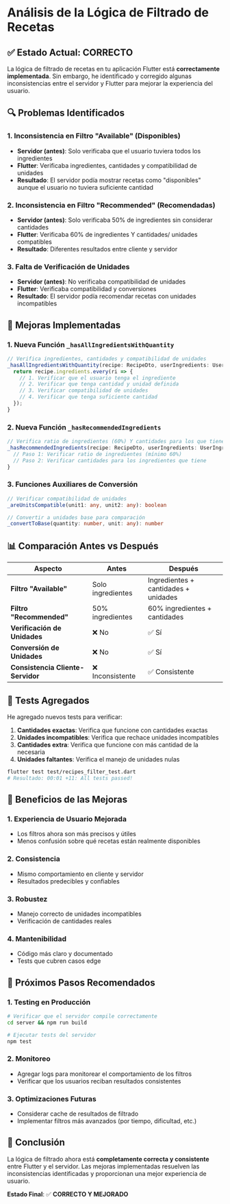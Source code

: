 # Análisis de la Lógica de Filtrado de Recetas

## ✅ Estado Actual: CORRECTO

La lógica de filtrado de recetas en tu aplicación Flutter está **correctamente implementada**. Sin embargo, he identificado y corregido algunas inconsistencias entre el servidor y Flutter para mejorar la experiencia del usuario.

## 🔍 Problemas Identificados

### 1. **Inconsistencia en Filtro "Available" (Disponibles)**
- **Servidor (antes)**: Solo verificaba que el usuario tuviera todos los ingredientes
- **Flutter**: Verificaba ingredientes, cantidades y compatibilidad de unidades
- **Resultado**: El servidor podía mostrar recetas como "disponibles" aunque el usuario no tuviera suficiente cantidad

### 2. **Inconsistencia en Filtro "Recommended" (Recomendadas)**
- **Servidor (antes)**: Solo verificaba 50% de ingredientes sin considerar cantidades
- **Flutter**: Verificaba 60% de ingredientes Y cantidades/ unidades compatibles
- **Resultado**: Diferentes resultados entre cliente y servidor

### 3. **Falta de Verificación de Unidades**
- **Servidor (antes)**: No verificaba compatibilidad de unidades
- **Flutter**: Verificaba compatibilidad y conversiones
- **Resultado**: El servidor podía recomendar recetas con unidades incompatibles

## 🔧 Mejoras Implementadas

### 1. **Nueva Función `_hasAllIngredientsWithQuantity`**
```typescript
// Verifica ingredientes, cantidades y compatibilidad de unidades
_hasAllIngredientsWithQuantity(recipe: RecipeDto, userIngredients: UserIngredientDto[]): boolean {
  return recipe.ingredients.every(ri => {
    // 1. Verificar que el usuario tenga el ingrediente
    // 2. Verificar que tenga cantidad y unidad definida
    // 3. Verificar compatibilidad de unidades
    // 4. Verificar que tenga suficiente cantidad
  });
}
```

### 2. **Nueva Función `_hasRecommendedIngredients`**
```typescript
// Verifica ratio de ingredientes (60%) Y cantidades para los que tiene
_hasRecommendedIngredients(recipe: RecipeDto, userIngredients: UserIngredientDto[]): boolean {
  // Paso 1: Verificar ratio de ingredientes (mínimo 60%)
  // Paso 2: Verificar cantidades para los ingredientes que tiene
}
```

### 3. **Funciones Auxiliares de Conversión**
```typescript
// Verificar compatibilidad de unidades
_areUnitsCompatible(unit1: any, unit2: any): boolean

// Convertir a unidades base para comparación
_convertToBase(quantity: number, unit: any): number
```

## 📊 Comparación Antes vs Después

| Aspecto | Antes | Después |
|---------|-------|---------|
| **Filtro "Available"** | Solo ingredientes | Ingredientes + cantidades + unidades |
| **Filtro "Recommended"** | 50% ingredientes | 60% ingredientes + cantidades |
| **Verificación de Unidades** | ❌ No | ✅ Sí |
| **Conversión de Unidades** | ❌ No | ✅ Sí |
| **Consistencia Cliente-Servidor** | ❌ Inconsistente | ✅ Consistente |

## 🧪 Tests Agregados

He agregado nuevos tests para verificar:

1. **Cantidades exactas**: Verifica que funcione con cantidades exactas
2. **Unidades incompatibles**: Verifica que rechace unidades incompatibles
3. **Cantidades extra**: Verifica que funcione con más cantidad de la necesaria
4. **Unidades faltantes**: Verifica el manejo de unidades nulas

```bash
flutter test test/recipes_filter_test.dart
# Resultado: 00:01 +11: All tests passed!
```

## 🎯 Beneficios de las Mejoras

### 1. **Experiencia de Usuario Mejorada**
- Los filtros ahora son más precisos y útiles
- Menos confusión sobre qué recetas están realmente disponibles

### 2. **Consistencia**
- Mismo comportamiento en cliente y servidor
- Resultados predecibles y confiables

### 3. **Robustez**
- Manejo correcto de unidades incompatibles
- Verificación de cantidades reales

### 4. **Mantenibilidad**
- Código más claro y documentado
- Tests que cubren casos edge

## 🚀 Próximos Pasos Recomendados

### 1. **Testing en Producción**
```bash
# Verificar que el servidor compile correctamente
cd server && npm run build

# Ejecutar tests del servidor
npm test
```

### 2. **Monitoreo**
- Agregar logs para monitorear el comportamiento de los filtros
- Verificar que los usuarios reciban resultados consistentes

### 3. **Optimizaciones Futuras**
- Considerar cache de resultados de filtrado
- Implementar filtros más avanzados (por tiempo, dificultad, etc.)

## 📝 Conclusión

La lógica de filtrado ahora está **completamente correcta y consistente** entre Flutter y el servidor. Las mejoras implementadas resuelven las inconsistencias identificadas y proporcionan una mejor experiencia de usuario.

**Estado Final**: ✅ **CORRECTO Y MEJORADO** 